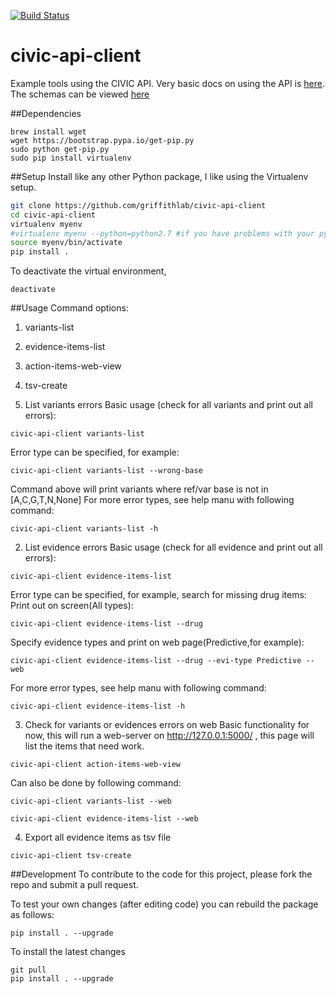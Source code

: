 [![Build Status](https://travis-ci.org/griffithlab/civic-api-client.svg?branch=master)](https://travis-ci.org/griffithlab/civic-api-client)

# civic-api-client
Example tools using the CIVIC API. Very basic docs on using the API is
[here](https://civic.genome.wustl.edu/#/api-documentation). The schemas
can be viewed [here](https://github.com/genome/civic-server/blob/deploy/db/schema.rb)

##Dependencies
```
brew install wget
wget https://bootstrap.pypa.io/get-pip.py
sudo python get-pip.py
sudo pip install virtualenv
```

##Setup
Install like any other Python package, I like using the Virtualenv setup.
``` bash
git clone https://github.com/griffithlab/civic-api-client
cd civic-api-client
virtualenv myenv 
#virtualenv myenv --python=python2.7 #if you have problems with your python version
source myenv/bin/activate
pip install .
```

To deactivate the virtual environment,
```
deactivate
```

##Usage
Command options:
1. variants-list
2. evidence-items-list
3. action-items-web-view
4. tsv-create

1. List variants errors
Basic usage (check for all variants and print out all errors):
```
civic-api-client variants-list
```
Error type can be specified, for example:
```
civic-api-client variants-list --wrong-base
```
Command above will print variants where ref/var base is not in [A,C,G,T,N,None]
For more error types, see help manu with following command:
```
civic-api-client variants-list -h
```
2. List evidence errors
Basic usage (check for all evidence and print out all errors):
```
civic-api-client evidence-items-list
```
Error type can be specified, for example, search for missing drug items:
Print out on screen(All types):
```
civic-api-client evidence-items-list --drug 
```
Specify evidence types and print on web page(Predictive,for example):
```
civic-api-client evidence-items-list --drug --evi-type Predictive --web
```
For more error types, see help manu with following command:
```
civic-api-client evidence-items-list -h
```
3. Check for variants or evidences errors on web
Basic functionality for now, this will run a web-server on
http://127.0.0.1:5000/ , this page will list the items that need work.
```
civic-api-client action-items-web-view
```
Can also be done by following command:
```
civic-api-client variants-list --web
```
```
civic-api-client evidence-items-list --web
```
4. Export all evidence items as tsv file 
```
civic-api-client tsv-create
```

##Development
To contribute to the code for this project, please fork the repo and submit a pull request.

To test your own changes (after editing code) you can rebuild the package as follows:
```
pip install . --upgrade
```

To install the latest changes
```
git pull 
pip install . --upgrade
```
